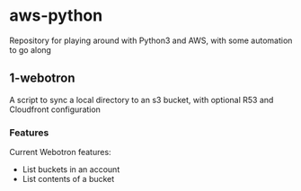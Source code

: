 # aws-python
Repository for playing around with Python3 and AWS, with some automation to go along

## 1-webotron
A script to sync a local directory to an s3 bucket, with optional R53 and Cloudfront configuration

### Features

Current Webotron features:

- List buckets in an account
- List contents of a bucket